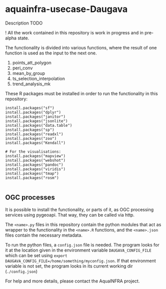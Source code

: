# aquainfra-usecase-Daugava

 Description TODO

 ! All the work contained in this repository is work in progress and
   in pre-alpha state.

The functionality is divided into various functions, where the result
of one function is used as the input to the next one.

1. points_att_polygon
1. peri_conv
1. mean_by_group
1. ts_selection_interpolation
1. trend_analysis_mk


These R packages must be installed in order to run the functionality in
this repository:

```
install.packages("sf")
install.packages("dplyr")
install.packages("janitor")
install.packages("jsonlite")
install.packages("data.table")
install.packages("sp")
install.packages("readxl")
install.packages("zoo")
install.packages("Kendall")

# For the visualisations:
install.packages("mapview")
install.packages("webshot")
install.packages("pandoc")
install.packages("viridis")
install.packages("tmap")
install.packages("rosm")


```

## OGC processes

It is possible to install the functionality, or parts of it, as OGC processing
services using pygeoapi. That way, they can be called via http.

The `<name>.py` files in this repository contain the python modules that act as
wrapper to the functionality in the `<name>.R` functions, and the `<name>.json`
files contain the necessary metadata.

To run the python files, a `config.json` file is needed. The program looks for it
at the location given in the environment variable `DAUGAVA_CONFIG_FILE` which can
be set using `export DAUGAVA_CONFIG_FILE=/home/something/myconfig.json`. If that
environment variable is not set, the program looks in its current working dir
(`./config.json`)

For help and more details, please contact the AquaINFRA project.

